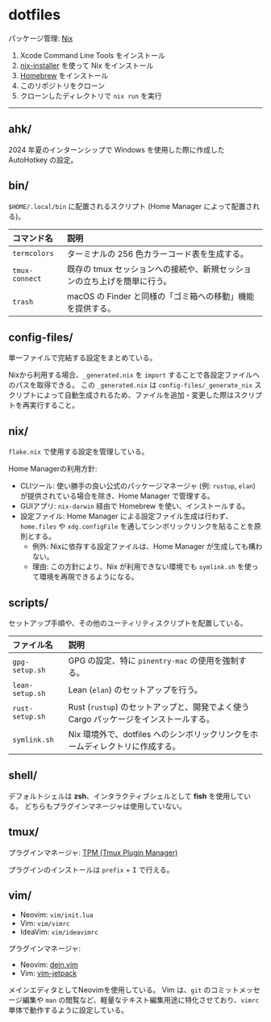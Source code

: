 # dotfiles

パッケージ管理: [Nix](https://nixos.org/)

1. Xcode Command Line Tools をインストール
2. [nix-installer](https://github.com/DeterminateSystems/nix-installer) を使って Nix をインストール
3. [Homebrew](https://brew.sh/) をインストール
4. このリポジトリをクローン
5. クローンしたディレクトリで `nix run` を実行

---

## ahk/

2024 年夏のインターンシップで Windows を使用した際に作成した AutoHotkey の設定。

## bin/

`$HOME/.local/bin` に配置されるスクリプト (Home Manager によって配置される)。

| コマンド名     | 説明                                                                     |
| :------------- | :----------------------------------------------------------------------- |
| `termcolors`   | ターミナルの 256 色カラーコード表を生成する。                            |
| `tmux-connect` | 既存の tmux セッションへの接続や、新規セッションの立ち上げを簡単に行う。 |
| `trash`        | macOS の Finder と同様の「ゴミ箱への移動」機能を提供する。               |


## config-files/

単一ファイルで完結する設定をまとめている。

Nixから利用する場合、`_generated.nix` を `import` することで各設定ファイルへのパスを取得できる。
この `_generated.nix` は `config-files/_generate_nix` スクリプトによって自動生成されるため、ファイルを追加・変更した際はスクリプトを再実行すること。

## nix/

`flake.nix` で使用する設定を管理している。

Home Managerの利用方針:

- CLIツール: 使い勝手の良い公式のパッケージマネージャ (例: `rustup`, `elan`) が提供されている場合を除き、Home Manager で管理する。
- GUIアプリ: `nix-darwin` 経由で Homebrew を使い、インストールする。
- 設定ファイル: Home Manager による設定ファイル生成は行わず、`home.files` や `xdg.configFile` を通してシンボリックリンクを貼ることを原則とする。
  - 例外: Nixに依存する設定ファイルは、Home Manager が生成しても構わない。
  - 理由: この方針により、Nix が利用できない環境でも `symlink.sh` を使って環境を再現できるようになる。

## scripts/

セットアップ手順や、その他のユーティリティスクリプトを配置している。

| ファイル名      | 説明                                                                                  |
| :-------------- | :------------------------------------------------------------------------------------ |
| `gpg-setup.sh`  | GPG の設定、特に `pinentry-mac` の使用を強制する。                                    |
| `lean-setup.sh` | Lean (`elan`) のセットアップを行う。                                                  |
| `rust-setup.sh` | Rust (`rustup`) のセットアップと、開発でよく使う Cargo パッケージをインストールする。 |
| `symlink.sh`    | Nix 環境外で、dotfiles へのシンボリックリンクをホームディレクトリに作成する。         |

## shell/

デフォルトシェルは **zsh**、インタラクティブシェルとして **fish** を使用している。
どちらもプラグインマネージャは使用していない。

## tmux/

プラグインマネージャ: [TPM (Tmux Plugin Manager)](https://github.com/tmux-plugins/tpm)

プラグインのインストールは `prefix` + <kbd>I</kbd> で行える。

## vim/

- Neovim: `vim/init.lua`
- Vim: `vim/vimrc`
- IdeaVim: `vim/ideavimrc`

プラグインマネージャ:

- Neovim: [dein.vim](https://github.com/Shougo/dein.vim)
- Vim: [vim-jetpack](https://github.com/tani/vim-jetpack)

メインエディタとしてNeovimを使用している。
Vim は、`git` のコミットメッセージ編集や `man` の閲覧など、軽量なテキスト編集用途に特化させており、`vimrc` 単体で動作するように設定している。
